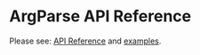 ArgParse API Reference
=====

Please see: [API Reference](./doc/api-reference.md) and [examples](./demos/README.md).
